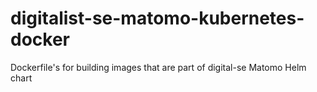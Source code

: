 # digitalist-se-matomo-kubernetes-docker
Dockerfile's for building images that are part of digital-se Matomo Helm chart
